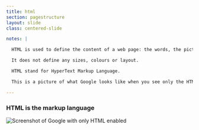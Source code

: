 ```yaml
---
title: html
section: pagestructure
layout: slide
class: centered-slide

notes: |

  HTML is used to define the content of a web page: the words, the pictures, the links.

  It does not define any sizes, colours or layout.

  HTML stand for HyperText Markup Language.

  This is a picture of what Google looks like when you see only the HTML - no CSS or Javascript.

---
```


### **HTML** is the markup language

![Screenshot of Google with only HTML enabled](/Building-the-Web/slides/taster/images/google_html.png)
